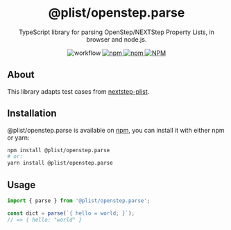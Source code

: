 <h1 align="center">@plist/openstep.parse</h1>

<p align="center">
TypeScript library for parsing OpenStep/NEXTStep Property Lists, in browser and node.js.
</p>

<p align="center">
<img alt="workflow" src="https://img.shields.io/github/workflow/status/mat-sz/plist/Node.js%20CI%20(yarn)">
<a href="https://npmjs.com/package/@plist/openstep.parse">
<img alt="npm" src="https://img.shields.io/npm/v/@plist/openstep.parse">
<img alt="npm" src="https://img.shields.io/npm/dw/@plist/openstep.parse">
<img alt="NPM" src="https://img.shields.io/npm/l/@plist/openstep.parse">
</a>
</p>

## About

This library adapts test cases from [nextstep-plist](https://github.com/chee/nextstep-plist).

## Installation

@plist/openstep.parse is available on [npm](https://www.npmjs.com/package/@plist/openstep.parse), you can install it with either npm or yarn:

```sh
npm install @plist/openstep.parse
# or:
yarn install @plist/openstep.parse
```

## Usage

```ts
import { parse } from '@plist/openstep.parse';

const dict = parse(`{ hello = world; }`);
// => { hello: "world" }
```
